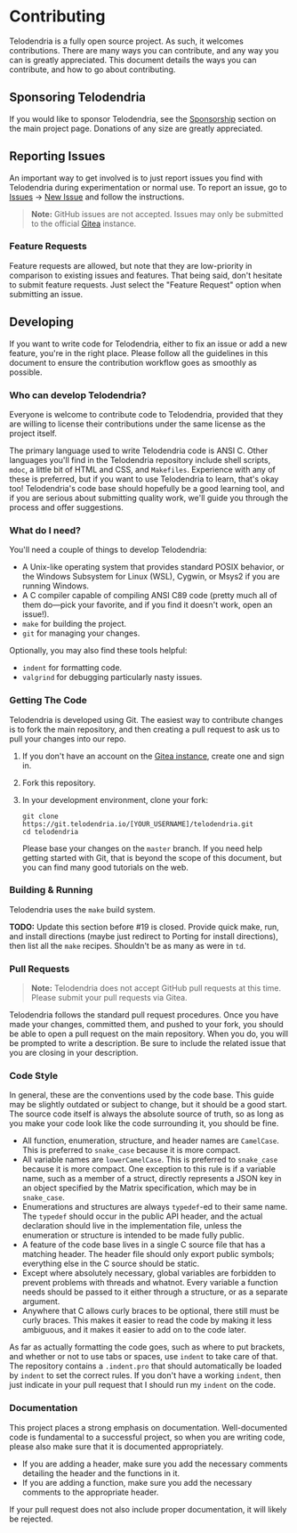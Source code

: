 # Contributing

Telodendria is a fully open source project. As such, it welcomes
contributions. There are many ways you can contribute, and any way you
can is greatly appreciated. This document details the ways you can
contribute, and how to go about contributing.

## Sponsoring Telodendria

If you would like to sponsor Telodendria, see the
[Sponsorship](../README.md#sponsorship) section on the main project
page. Donations of any size are greatly appreciated.

## Reporting Issues

An important way to get involved is to just report issues you find with
Telodendria during experimentation or normal use. To report an issue,
go to [Issues](/Telodendria/telodendria/issues) &rightarrow;
[New Issue](/Telodendria/telodendria/issues/new/choose) and follow the
instructions.

> **Note:** GitHub issues are not accepted. Issues may only be
> submitted to the official [Gitea](https://git.telodendria.io)
> instance.

### Feature Requests

Feature requests are allowed, but note that they are low-priority in
comparison to existing issues and features. That being said, don't
hesitate to submit feature requests. Just select the "Feature Request"
option when submitting an issue.

## Developing

If you want to write code for Telodendria, either to fix an issue or
add a new feature, you're in the right place. Please follow all the
guidelines in this document to ensure the contribution workflow goes
as smoothly as possible.

### Who can develop Telodendria?

Everyone is welcome to contribute code to Telodendria, provided that
they are willing to license their contributions under the same license
as the project itself.

The primary language used to write Telodendria code is ANSI C. Other
languages you'll find in the Telodendria repository include shell
scripts, `mdoc`, a little bit of HTML and CSS, and `Makefiles`.
Experience with any of these is preferred, but if you want to use
Telodendria to learn, that's okay too! Telodendria's code base should
hopefully be a good learning tool, and if you are serious about
submitting quality work, we'll guide you through the process and
offer suggestions.

### What do I need?

You'll need a couple of things to develop Telodendria:

- A Unix-like operating system that provides standard POSIX behavior,
or the Windows Subsystem for Linux (WSL), Cygwin, or Msys2 if you are
running Windows.
- A C compiler capable of compiling ANSI C89 code (pretty much all of
them do&mdash;pick your favorite, and if you find it doesn't work,
open an issue!).
- `make` for building the project.
- `git` for managing your changes.

Optionally, you may also find these tools helpful:

- `indent` for formatting code.
- `valgrind` for debugging particularly nasty issues.

### Getting The Code

Telodendria is developed using Git. The easiest way to contribute
changes is to fork the main repository, and then creating a pull
request to ask us to pull your changes into our repo.

1. If you don't have an account on the
[Gitea instance](https://git.telodendria.io), create one and sign in.
1. Fork this repository.
1. In your development environment, clone your fork:
   ```shell
   git clone https://git.telodendria.io/[YOUR_USERNAME]/telodendria.git
   cd telodendria
   ```

   Please base your changes on the `master` branch. If you need help
   getting started with Git, that is beyond the scope of this
   document, but you can find many good tutorials on the web.

### Building &amp; Running

Telodendria uses the `make` build system.

**TODO:** Update this section before #19 is closed. Provide quick
make, run, and install directions (maybe just redirect to Porting for
install directions), then list all the `make` recipes. Shouldn't be
as many as were in `td`.

### Pull Requests

> **Note:** Telodendria does not accept GitHub pull requests at this
> time. Please submit your pull requests via Gitea.

Telodendria follows the standard pull request procedures. Once you have
made your changes, committed them, and pushed to your fork, you should
be able to open a pull request on the main repository. When you do, you
will be prompted to write a description. Be sure to include the
related issue that you are closing in your description.

### Code Style

In general, these are the conventions used by the code base. This
guide may be slightly outdated or subject to change, but it should be
a good start. The source code itself is always the absolute source of
truth, so as long as you make your code look like the code surrounding
it, you should be fine.

- All function, enumeration, structure, and header names are
`CamelCase`. This is preferred to `snake_case` because it is more
compact.
- All variable names are `lowerCamelCase`. This is preferred to
`snake_case` because it is more compact. One exception to this rule is
if a variable name, such as a member of a struct, directly represents
a JSON key in an object specified by the Matrix specification, which
may be in `snake_case`.
- Enumerations and structures are always `typedef`-ed to their same
name. The `typedef` should occur in the public API header, and the
actual declaration should live in the implementation file, unless
the enumeration or structure is intended to be made fully public.
- A feature of the code base lives in a single C source file that has a
matching header. The header file should only export public symbols;
everything else in the C source should be static.
- Except where absolutely necessary, global variables are forbidden
to prevent problems with threads and whatnot. Every variable a
function needs should be passed to it either through a structure, or
as a separate argument.
- Anywhere that C allows curly braces to be optional, there still must
be curly braces. This makes it easier to read the code by making it
less ambiguous, and it makes it easier to add on to the code later.

As far as actually formatting the code goes, such as where to put
brackets, and whether or not to use tabs or spaces, use `indent` to
take care of that. The repository contains a `.indent.pro` that should
automatically be loaded by `indent` to set the correct rules. If you
don't have a working `indent`, then just indicate in your pull
request that I should run my `indent` on the code.

### Documentation

This project places a strong emphasis on documentation. Well-documented
code is fundamental to a successful project, so when you are writing
code, please also make sure that it is documented appropriately.

- If you are adding a header, make sure you add the necessary comments
detailing the header and the functions in it.
- If you are adding a function, make sure you add the necessary
comments to the appropriate header.

If your pull request does not also include proper documentation, it
will likely be rejected.

